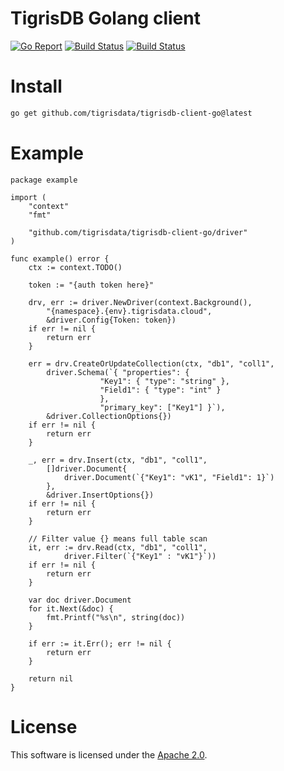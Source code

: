 # TigrisDB Golang client

[![Go Report](https://goreportcard.com/badge/github.com/tigrisdata/tigrisdb-client-go)](https://goreportcard.com/report/github.com/tigrisdata/tigrisdb-client-go)
[![Build Status](https://github.com/tigrisdata/tigrisdb-client-go/workflows/go-test/badge.svg)]()
[![Build Status](https://github.com/tigrisdata/tigrisdb-client-go/workflows/go-lint/badge.svg)]()

# Install

```sh
go get github.com/tigrisdata/tigrisdb-client-go@latest
```

# Example

```golang
package example

import (
    "context"
    "fmt"

    "github.com/tigrisdata/tigrisdb-client-go/driver"
)

func example() error {
    ctx := context.TODO()

    token := "{auth token here}"

    drv, err := driver.NewDriver(context.Background(),
        "{namespace}.{env}.tigrisdata.cloud",
        &driver.Config{Token: token})
    if err != nil {
        return err
    }

    err = drv.CreateOrUpdateCollection(ctx, "db1", "coll1",
        driver.Schema(`{ "properties": {
                    "Key1": { "type": "string" },
                    "Field1": { "type": "int" }
                    },
                    "primary_key": ["Key1"] }`),
        &driver.CollectionOptions{})
    if err != nil {
        return err
    }

    _, err = drv.Insert(ctx, "db1", "coll1",
        []driver.Document{
            driver.Document(`{"Key1": "vK1", "Field1": 1}`)
        },
        &driver.InsertOptions{})
    if err != nil {
        return err
    }

    // Filter value {} means full table scan
    it, err := drv.Read(ctx, "db1", "coll1",
            driver.Filter(`{"Key1" : "vK1"}`))
    if err != nil {
        return err
    }

    var doc driver.Document
    for it.Next(&doc) {
        fmt.Printf("%s\n", string(doc))
    }

    if err := it.Err(); err != nil {
        return err
    }

    return nil
}
```

# License
This software is licensed under the [Apache 2.0](LICENSE).
